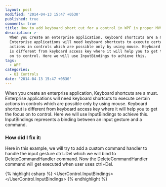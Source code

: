 ```yaml
---
layout: post
modified: '2014-04-13 15:47 +0530'
published: true
comments: true
title: How to add keyboard short cut for a control in WPF in proper MVVM way
description: >-
  When you create an enterprise application, Keyboard shortcuts are a must.
  Enterprise applications will need keyboard shortcuts to execute certain
  actions in controls which are possible only by using mouse. Keyboard shortcut
  is different from keyboard access key where it will help you to get the focus
  on to control. Here we will use InputBindings to achieve this.
tags:
  - WPF
categories:
  - UI Controls
date: '2014-04-13 15:47 +0530'
---
```

When you create an enterprise application, Keyboard shortcuts are a must. Enterprise applications will need keyboard shortcuts to execute certain actions in controls which are possible only by using mouse. Keyboard shortcut is different from keyboard access key where it will help you to get the focus on to control. Here we will use InputBindings to achieve this. InputBindings represents a binding between an input gesture and a command.
 
### How did I fix it:

Here in this example, we will try to add a custom command handler to handle the input gesture ctrl+Del which we will bind to DeleteCommandHandler command. Now the DeleteCommandHandler command will get executed when user uses ctrl+Del.

{% highlight csharp %}
<UserControl.InputBindings>
    <KeyBinding Command="{Binding CancelButtonCommand}" Key="Escape" Modifiers="Control" />
</UserControl.InputBindings>
{% endhighlight %}
